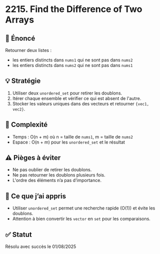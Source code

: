 # 2215. Find the Difference of Two Arrays

## 📝 Énoncé

Retourner deux listes :
- les entiers distincts dans `nums1` qui ne sont pas dans `nums2`
- les entiers distincts dans `nums2` qui ne sont pas dans `nums1`

## 💡 Stratégie

1. Utiliser deux `unordered_set` pour retirer les doublons.
2. Itérer chaque ensemble et vérifier ce qui est absent de l'autre.
3. Stocker les valeurs uniques dans des vecteurs et retourner `{vec1, vec2}`.

## 🧠 Complexité

- Temps : O(n + m) où n = taille de `nums1`, m = taille de `nums2`
- Espace : O(n + m) pour les `unordered_set` et le résultat

## ⚠️ Pièges à éviter

- Ne pas oublier de retirer les doublons.
- Ne pas retourner les doublons plusieurs fois.
- L'ordre des éléments n’a pas d’importance.

## 💬 Ce que j’ai appris

- Utiliser `unordered_set` permet une recherche rapide (O(1)) et évite les doublons.
- Attention à bien convertir les `vector` en `set` pour les comparaisons.

## ✅ Statut

Résolu avec succès le 01/08/2025